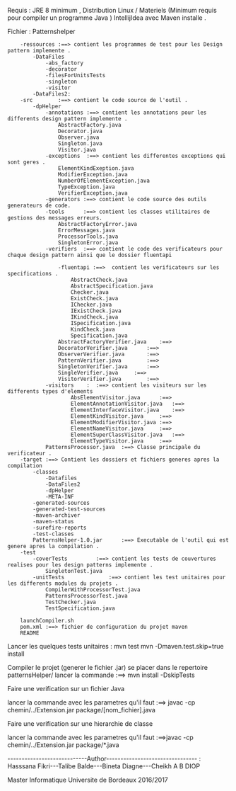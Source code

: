 

Requis : 
JRE 8 minimum , Distribution Linux / Materiels (Minimum requis pour compiler un programme Java )
IntellijIdea avec Maven installe .

Fichier : Patternshelper 
	
		-ressources :==> contient les programmes de test pour les Design pattern implemente .        
			-DataFiles 
				-abs_factory
				-decorator
				-filesForUnitsTests
				-singleton
				-visitor
			-DataFiles2:
		-src        :==> contient le code source de l'outil .  
			-dpHelper
				-annotations :==> contient les annotations pour les differents design pattern implemente .
					AbstractFactory.java
					Decorator.java
					Observer.java
					Singleton.java
					Visitor.java
				-exceptions  :==> contient les differentes exceptions qui sont geres .
					ElementKindExeption.java
					ModifierException.java
					NumberOfElementException.java
					TypeException.java
					VerifierException.java	
				-generators	:==> contient le code source des outils generateurs de code. 
				-tools		:==> contient les classes utilitaires de gestions des messages erreurs.
					AbstractFactoryError.java
					ErrorMessages.java
					ProcessorTools.java
					SingletonError.java
				-verifiers	:==> contient le code des verificateurs pour chaque design pattern ainsi que le dossier fluentapi
				
					-fluentapi :==>  contient les verificateurs sur les specifications .
  						AbstractCheck.java
						AbstractSpecification.java
						Checker.java
						ExistCheck.java
						IChecker.java
						IExistCheck.java
						IKindCheck.java
						ISpecification.java
						KindCheck.java
						Specification.java			
					AbstractFactoryVerifier.java	:==>
					DecoratorVerifier.java		:==>
					ObserverVerifier.java		:==>
					PatternVerifier.java       	:==>        
					SingletonVerifier.java		:==>
					SingleVerifier.java		:==>
					VisitorVerifier.java	 	:==>
				-visitors    :	:==> contient les visiteurs sur les differents types d'elements 
						AbsElementVisitor.java		:==>
						ElementAnnotationVisitor.java	:==>
						ElementInterfaceVisitor.java	:==>
						ElementKindVisitor.java		:==> 
						ElementModifierVisitor.java	:==>
						ElementNameVisitor.java		:==>
						ElementSuperClassVisitor.java	:==>
						ElementTypeVisitor.java 	:==> 
				PatternsProcessor.java	:==> Classe principale du verificateur . 		
		-target :==> Contient les dossiers et fichiers generes apres la compilation
			-classes
				-Datafiles
				-DataFiles2
				-dpHelper
				-META-INF
			-generated-sources
			-generated-test-sources
			-maven-archiver
			-maven-status
			-surefire-reports
			-test-classes
			PatternsHelper-1.0.jar		:==> Executable de l'outil qui est genere apres la compilation . 	     
		-test    
			-coverTests			:==> contient les tests de couvertures realises pour les design patterns implemente .
				SingletonTest.java	 
			-unitTests    			:==> contient les test unitaires pour les differents modules du projets .
				CompilerWithProcessorTest.java
				PatternsProcessorTest.java
				TestChecker.java
				TestSpecification.java
			
		launchCompiler.sh		
		pom.xml	:==> fichier de configuration du projet maven
		README
 
Lancer les quelques tests unitaires : mvn test
mvn -Dmaven.test.skip=true install

Compiler le projet (generer le fichier .jar) 
se placer dans le repertoire 
patternsHelper/
lancer la commande :==> mvn install -DskipTests

Faire une verification sur un fichier Java

lancer la commande avec les parametres qu'il faut :==> javac -cp chemin/../Extension.jar package/[nom_fichier].java

Faire une verification sur une hierarchie de classe 

lancer la commande avec les parametres qu'il faut :==>javac -cp chemin/../Extension.jar package/*.java


----------------------------Author-------------------------------- :
Hasssana Fikri---Talibe Balde---Bineta Diagne---Cheikh A B DIOP


Master Informatique Universite de Bordeaux 2016/2017

